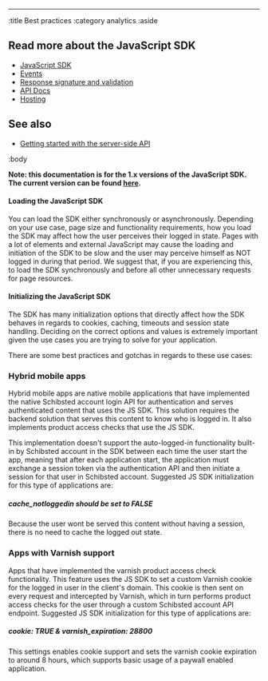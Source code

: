 --------------------------------------------------------------------------------
:title Best practices
:category analytics
:aside

## Read more about the JavaScript SDK

- [JavaScript SDK](/sdks/javascript-1x/)
- [Events](/sdks/js-1x/events/)
- [Response signature and validation](/sdks/js-1x/response-signature-and-validation/)
- [API Docs](/sdks/js-1x/api-docs/)
- [Hosting](/sdks/js-1x/hosting/)

## See also

- [Getting started with the server-side API](/getting-started/)

:body

**Note: this documentation is for the 1.x versions of the JavaScript SDK. The current version can be found
[here](/sdks/javascript/).**

#### Loading the JavaScript SDK
You can load the SDK either synchronously or asynchronously. Depending on your use case, page size and functionality requirements, how you load the SDK may affect how the user perceives their logged in state. Pages with a lot of elements and external JavaScript may cause the loading and initiation of the SDK to be slow and the user may perceive himself as NOT logged in during that period. We suggest that, if you are experiencing this, to load the SDK synchronously and before all other unnecessary requests for page resources.

#### Initializing the JavaScript SDK
The SDK has many initialization options that directly affect how the SDK behaves in regards to cookies, caching, timeouts and session state handling. Deciding on the correct options and values is extremely important given the use cases you are trying to solve for your application.

There are some best practices and gotchas in regards to these use cases:

### Hybrid mobile apps
Hybrid mobile apps are native mobile applications that have implemented the native Schibsted account login API for authentication and serves authenticated content that uses the JS SDK. This solution requires the backend solution that serves this content to know who is logged in. It also implements product access checks that use the JS SDK.

This implementation doesn't support the auto-logged-in functionality built-in by Schibsted account in the SDK between each time the user start the app, meaning that after each application start, the application must exchange a session token via the authentication API and then initiate a session for that user in Schibsted account. Suggested JS SDK initialization for this type of applications are:
##### cache_notloggedin should be set to FALSE
Because the user wont be served this content without having a session, there is no need to cache the logged out state.
### Apps with Varnish support
Apps that have implemented the varnish product access check functionality. This feature uses the JS SDK to set a custom Varnish cookie for the logged in user in the client's domain. This cookie is then sent on every request and intercepted by Varnish, which in turn performs product access checks for the user through a custom Schibsted account API endpoint. Suggested JS SDK initialization for this type of applications are:
##### cookie: TRUE & varnish_expiration: 28800
This settings enables cookie support and sets the varnish cookie expiration to around 8 hours, which supports basic usage of a paywall enabled application.
